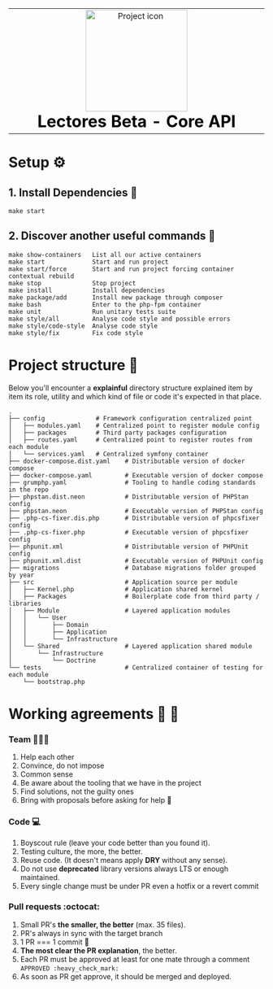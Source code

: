 <table align="center">
    <tr style="text-align: center;">
        <td align="center" width="9999">
            <img src="./.etc/logo.png" width="200" alt="Project icon" style="margin:0; padding: 0; display: inline-block">

<h1 style="margin: 0; padding: 0; color: black;">Lectores Beta - Core API</h1>
</td>
</tr>
</table>

# Setup :gear:

## 1. Install Dependencies :hammer:

```shell
make start
```

## 2. Discover another useful commands :mag_right:

```shell
make show-containers   List all our active containers
make start             Start and run project
make start/force       Start and run project forcing container contextual rebuild
make stop              Stop project
make install           Install dependencies
make package/add       Install new package through composer
make bash              Enter to the php-fpm container
make unit              Run unitary tests suite
make style/all         Analyse code style and possible errors
make style/code-style  Analyse code style
make style/fix         Fix code style
```

# Project structure :file_folder:

Below you'll encounter a **explainful** directory structure explained item by item its role,
utility and which kind of file or code it's expected in that place.

```text
.
├── config              # Framework configuration centralized point
│   ├── modules.yaml    # Centralized point to register module config
│   ├── packages        # Third party packages configuration
│   ├── routes.yaml     # Centralized point to register routes from each module
│   └── services.yaml   # Centralized symfony container
├── docker-compose.dist.yaml    # Distributable version of docker compose
├── docker-compose.yaml         # Executable version of docker compose
├── grumphp.yaml                # Tooling to handle coding standards in the repo
├── phpstan.dist.neon           # Distributable version of PHPStan config
├── phpstan.neon                # Executable version of PHPStan config
├── .php-cs-fixer.dis.php       # Distributable version of phpcsfixer config
├── .php-cs-fixer.php           # Executable version of phpcsfixer config
├── phpunit.xml                 # Distributable version of PHPUnit config
├── phpunit.xml.dist            # Executable version of PHPUnit config
├── migrations                  # Database migrations folder grouped by year
├── src                         # Application source per module
│   ├── Kernel.php              # Application shared kernel
│   ├── Packages                # Boilerplate code from third party / libraries
│   ├── Module                  # Layered application modules
│   │   └── User
│   │       ├── Domain
│   │       ├── Application
│   │       └── Infrastructure
│   └── Shared                  # Layered application shared module
│       └── Infrastructure
│           └── Doctrine
└── tests                       # Centralized container of testing for each module
    └── bootstrap.php

```

# Working agreements :handshake: :raised_hands:

### Team :people_holding_hands:

1. Help each other
2. Convince, do not impose
3. Common sense
4. Be aware about the tooling that we have in the project
5. Find solutions, not the guilty ones
6. Bring with proposals before asking for help :pray:

### Code :computer:

1. Boyscout rule (leave your code better than you found it).
2. Testing culture, the more, the better.
3. Reuse code. (It doesn't means apply **DRY** without any sense).
4. Do not use **deprecated** library versions always LTS or enough maintained.
5. Every single change must be under PR even a hotfix or a revert commit

### Pull requests :octocat:

1. Small PR's **the smaller, the better** (max. 35 files).
2. PR's always in sync with the target branch
3. 1 PR === 1 commit :pray:
4. **The most clear the PR explanation**, the better.
5. Each PR must be approved at least for one mate through a comment `APPROVED :heavy_check_mark:`
6. As soon as PR get approve, it should be merged and deployed.